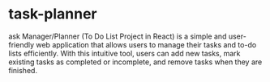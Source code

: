 # task-planner
ask Manager/Planner (To Do List Project in React) is a simple and user-friendly web application that allows users to manage their tasks and to-do lists efficiently. With this intuitive tool, users can add new tasks, mark existing tasks as completed or incomplete, and remove tasks when they are finished.
